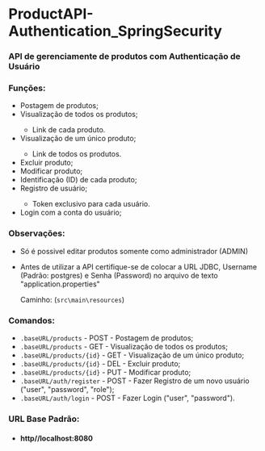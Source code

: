 <h1>ProductAPI-Authentication_SpringSecurity</h1>
<h3>API de gerenciamente de produtos com Authenticação de Usuário</h3>
<h3>Funções:</h3>
<ul>
  <li>Postagem de produtos;</li>
  <li>Visualização de todos os produtos;</li>
  <ul>
     <li>Link de cada produto.</li>
  </ul>
  <li>Visualização de um único produto;</li>
  <ul>
     <li>Link de todos os produtos.</li>
  </ul>
  <li>Excluir produto;</li>
  <li>Modificar produto;</li>
  <li>Identificação (ID) de cada produto;</li>
  <li>Registro de usuário;</li>
  <ul>
     <li>Token exclusivo para cada usuário.</li>
  </ul>
  <li>Login com a conta do usuário;</li>
</ul>
<h3>Observações:</h3>
<ul>
  <li><p>Só é possivel editar produtos somente como administrador (ADMIN)</p></li>
  <li><p>Antes de utilizar a API certifique-se de colocar a URL JDBC, Username (Padrão: postgres) e Senha (Password) no arquivo de texto "application.properties"</p>
  <p>Caminho: (<code>src\main\resources</code>)</p></li>
</ul>
<h3>Comandos:</h3>
<ul>
  <li><code>.baseURL/products</code> - POST - Postagem de produtos;</li>
  <li><code>.baseURL/products</code> - GET - Visualização de todos os produtos;</li>
  <li><code>.baseURL/products/{id}</code> - GET - Visualização de um único produto;</li>
  <li><code>.baseURL/products/{id}</code> - DEL - Excluir produto;</li>
  <li><code>.baseURL/products/{id}</code> - PUT - Modificar produto;</li>
  <li><code>.baseURL/auth/register</code> - POST - Fazer Registro de um novo usuário ("user", "password", "role");</li>
  <li><code>.baseURL/auth/login</code> - POST - Fazer Login ("user", "password").</li>
</ul>
<h3>URL Base Padrão:</h3>
<ul>
     <li><h4>http//localhost:8080</h4></li>
</ul>
